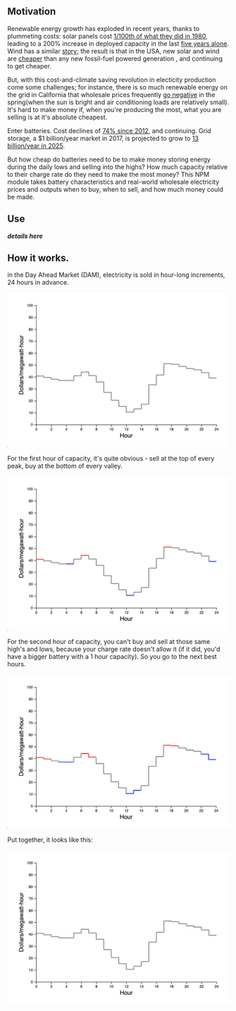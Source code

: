 ## Motivation

Renewable energy growth has exploded in recent years, thanks to plummeting costs: solar panels cost [1/100th of what they did in 1980](https://www.greentechmedia.com/articles/read/why-pv-costs-have-fallen-so-far-and-will-fall-further#gs.6rmqff), leading to a 200% increase in deployed capacity in the last [five years alone](https://en.wikipedia.org/wiki/Growth_of_photovoltaics). Wind has a similar [story](https://en.wikipedia.org/wiki/Wind_power#/media/File:Wind_generation-with_semilog_plot.png); the result is that in the USA, new solar and wind are [cheaper](https://www.eia.gov/outlooks/aeo/pdf/electricity_generation.pdf) than any new fossil-fuel powered generation , and continuing to get cheaper.

But, with this cost-and-climate saving revolution in electicity production come some challenges; for instance, there is so much renewable energy on the grid in California that wholesale prices frequently [go negative](https://www.utilitydive.com/news/prognosis-negative-how-california-is-dealing-with-below-zero-power-market/442130/) in the spring(when the sun is bright and air conditioning loads are relatively small). It's hard to make money if, when you're producing the most, what you are selling is at it's absolute cheapest. 

Enter batteries. Cost declines of [74% since 2012](https://www.greentechmedia.com/articles/read/report-levelized-cost-of-energy-for-lithium-ion-batteries-bnef#gs.6r42eh), and continuing. Grid storage, a $1 billion/year market in 2017, is projected to grow to [13 billion/year in 2025](https://marketresearch.biz/report/energy-electricity-storage-market/). 

But how cheap do batteries need to be to make money storing energy during the daily lows and selling into the highs? How much capacity relative to their charge rate do they need to make the most money? This NPM module takes battery characteristics and real-world wholesale electricity prices and outputs when to buy, when to sell, and how much money could be made.  

## Use

_____details here_____

## How it works. 

in the Day Ahead Market (DAM), electricity is sold in hour-long increments, 24 hours in advance. 

![Zero hours of capacity](/images/0_hrs_capacity.png)


For the first hour of capacity, it's quite obvious - sell at the top of every peak, buy at the bottom of every valley. 

![One hour of capacity](/images/1_hrs_capacity.png)

For the second hour of capacity, you can't buy and sell at those same high's and lows, because your charge rate doesn't allow it (if it did, you'd have a bigger battery with a 1 hour capacity). So you go to the next best hours. 

![Two hours of capacity](/images/2_hrs_capacity.png)

Put together, it looks like this:

![gif](/images/algorithm.gif)